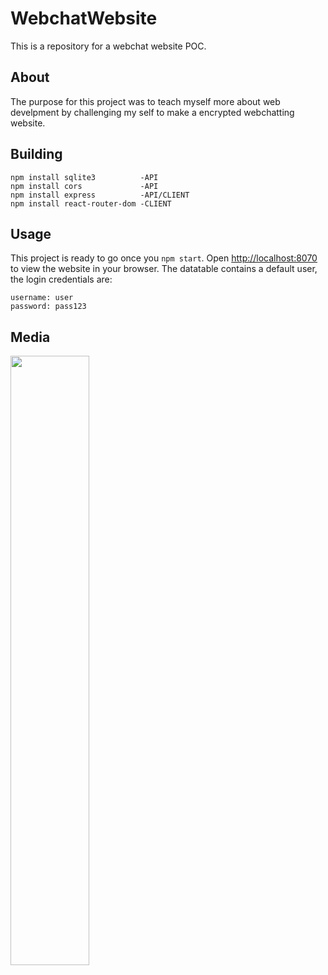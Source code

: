 # WebchatWebsite
  This is a repository for a webchat website POC.
  
## About
  The purpose for this project was to teach myself more about web develpment by challenging my self to make a encrypted webchatting website.
  
## Building
  ```
  npm install sqlite3          -API
  npm install cors             -API
  npm install express          -API/CLIENT
  npm install react-router-dom -CLIENT
  ```
  
## Usage
  This project is ready to go once you ```npm start```.
  Open [http://localhost:8070](http://localhost:8070) to view the website in your browser.
  The datatable contains a default user, the login credentials are:
  ```
  username: user
  password: pass123
  ```
  
## Media
<img src="https://im2.ezgif.com/tmp/ezgif-2-8cc78e6901.webp" width=50% height=50% />
